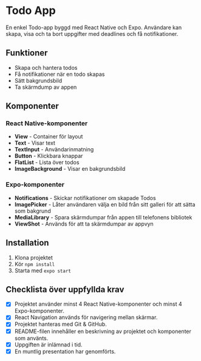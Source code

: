 # Todo App

En enkel Todo-app byggd med React Native och Expo. Användare kan skapa, visa och ta bort uppgifter med deadlines och få notifikationer.

## Funktioner

- Skapa och hantera todos
- Få notifikationer när en todo skapas
- Sätt bakgrundsbild
- Ta skärmdump av appen

## Komponenter

### React Native-komponenter

- **View** - Container för layout
- **Text** - Visar text
- **TextInput** - Användarinmatning
- **Button** - Klickbara knappar
- **FlatList** - Lista över todos
- **ImageBackground** - Visar en bakgrundsbild

### Expo-komponenter

- **Notifications** - Skickar notifikationer om skapade Todos
- **ImagePicker** - Låter användaren välja en bild från sitt galleri för att sätta som bakgrund
- **MediaLibrary** - Spara skärmdumpar från appen till telefonens bibliotek
- **ViewShot** - Används för att ta skärmdumpar av appvyn

## Installation

1. Klona projektet
2. Kör `npm install`
3. Starta med `expo start`

## Checklista över uppfyllda krav

- [x] Projektet använder minst 4 React Native-komponenter och minst 4 Expo-komponenter.
- [x] React Navigation används för navigering mellan skärmar.
- [x] Projektet hanteras med Git & GitHub.
- [x] README-filen innehåller en beskrivning av projektet och komponenter som använts.
- [x] Uppgiften är inlämnad i tid.
- [x] En muntlig presentation har genomförts.
